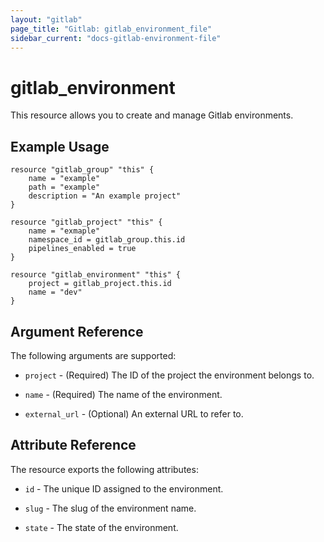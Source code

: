 ```yaml
---
layout: "gitlab"
page_title: "Gitlab: gitlab_environment_file"
sidebar_current: "docs-gitlab-environment-file"
---
```


# gitlab\_environment

This resource allows you to create and manage Gitlab environments.

## Example Usage

```hcl
resource "gitlab_group" "this" {
    name = "example"
    path = "example"
    description = "An example project"
}

resource "gitlab_project" "this" {
    name = "exmaple"
    namespace_id = gitlab_group.this.id
    pipelines_enabled = true
}

resource "gitlab_environment" "this" {
    project = gitlab_project.this.id
    name = "dev"
}
```

## Argument Reference

The following arguments are supported:

* `project` - (Required) The ID of the project the environment belongs to.

* `name` - (Required) The name of the environment.

* `external_url` - (Optional) An external URL to refer to.

## Attribute Reference

The resource exports the following attributes:

* `id` - The unique ID assigned to the environment.

* `slug` - The slug of the environment name.

* `state` - The state of the environment.
